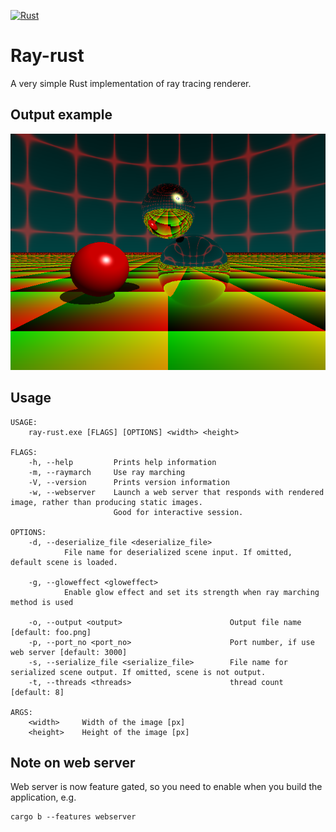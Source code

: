 [![Rust](https://github.com/msakuta/ray-rust/actions/workflows/rust.yml/badge.svg)](https://github.com/msakuta/ray-rust/actions/workflows/rust.yml)

# Ray-rust

A very simple Rust implementation of ray tracing renderer.

## Output example

![img](images/example.png)

## Usage

    USAGE:
        ray-rust.exe [FLAGS] [OPTIONS] <width> <height>

    FLAGS:
        -h, --help         Prints help information
        -m, --raymarch     Use ray marching
        -V, --version      Prints version information
        -w, --webserver    Launch a web server that responds with rendered image, rather than producing static images.
                           Good for interactive session.

    OPTIONS:
        -d, --deserialize_file <deserialize_file>
                File name for deserialized scene input. If omitted, default scene is loaded.

        -g, --gloweffect <gloweffect>
                Enable glow effect and set its strength when ray marching method is used

        -o, --output <output>                        Output file name [default: foo.png]
        -p, --port_no <port_no>                      Port number, if use web server [default: 3000]
        -s, --serialize_file <serialize_file>        File name for serialized scene output. If omitted, scene is not output.
        -t, --threads <threads>                      thread count [default: 8]

    ARGS:
        <width>     Width of the image [px]
        <height>    Height of the image [px]


## Note on web server

Web server is now feature gated, so you need to enable when you build the application, e.g.

    cargo b --features webserver
